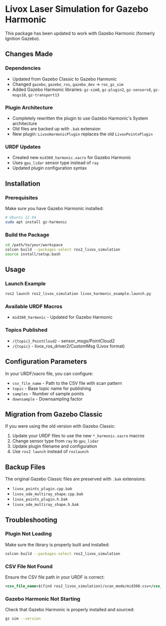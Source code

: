 # Livox Laser Simulation for Gazebo Harmonic

This package has been updated to work with Gazebo Harmonic (formerly Ignition Gazebo). 

## Changes Made

### Dependencies
- Updated from Gazebo Classic to Gazebo Harmonic
- Changed `gazebo`, `gazebo_ros`, `gazebo_dev` → `ros_gz_sim`
- Added Gazebo Harmonic libraries: `gz-sim8`, `gz-plugin2`, `gz-sensors8`, `gz-msgs10`, `gz-transport13`

### Plugin Architecture
- Completely rewritten the plugin to use Gazebo Harmonic's System architecture
- Old files are backed up with `.bak` extension
- New plugin: `LivoxHarmonicPlugin` replaces the old `LivoxPointsPlugin`

### URDF Updates
- Created new `mid360_harmonic.xacro` for Gazebo Harmonic
- Uses `gpu_lidar` sensor type instead of `ray`
- Updated plugin configuration syntax

## Installation

### Prerequisites
Make sure you have Gazebo Harmonic installed:

```bash
# Ubuntu 22.04
sudo apt install gz-harmonic
```

### Build the Package

```bash
cd /path/to/your/workspace
colcon build --packages-select ros2_livox_simulation
source install/setup.bash
```

## Usage

### Launch Example

```bash
ros2 launch ros2_livox_simulation livox_harmonic_example.launch.py
```

### Available URDF Macros

- `mid360_harmonic` - Updated for Gazebo Harmonic

### Topics Published

- `/{topic}_PointCloud2` - sensor_msgs/PointCloud2
- `/{topic}` - livox_ros_driver2/CustomMsg (Livox format)

## Configuration Parameters

In your URDF/xacro file, you can configure:

- `csv_file_name` - Path to the CSV file with scan pattern
- `topic` - Base topic name for publishing
- `samples` - Number of sample points
- `downsample` - Downsampling factor

## Migration from Gazebo Classic

If you were using the old version with Gazebo Classic:

1. Update your URDF files to use the new `*_harmonic.xacro` macros
2. Change sensor type from `ray` to `gpu_lidar`
3. Update plugin filename and configuration
4. Use `ros2 launch` instead of `roslaunch`

## Backup Files

The original Gazebo Classic files are preserved with `.bak` extensions:
- `livox_points_plugin.cpp.bak`
- `livox_ode_multiray_shape.cpp.bak`
- `livox_points_plugin.h.bak`
- `livox_ode_multiray_shape.h.bak`

## Troubleshooting

### Plugin Not Loading
Make sure the library is properly built and installed:
```bash
colcon build --packages-select ros2_livox_simulation
```

### CSV File Not Found
Ensure the CSV file path in your URDF is correct:
```xml
<csv_file_name>$(find ros2_livox_simulation)/scan_mode/mid360.csv</csv_file_name>
```

### Gazebo Harmonic Not Starting
Check that Gazebo Harmonic is properly installed and sourced:
```bash
gz sim --version
```